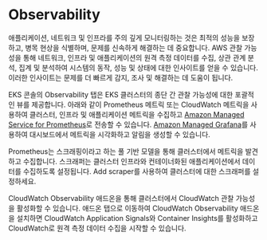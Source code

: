 # Observability

애플리케이션, 네트워크 및 인프라를 주의 깊게 모니터링하는 것은 최적의 성능을 보장하고, 병목 현상을 식별하며, 문제를 신속하게 해결하는 데 중요합니다. AWS 관찰 가능성을 통해 네트워크, 인프라 및 애플리케이션의 원격 측정 데이터를 수집, 상관 관계 분석, 집계 및 분석하여 시스템의 동작, 성능 및 상태에 대한 인사이트를 얻을 수 있습니다. 이러한 인사이트는 문제를 더 빠르게 감지, 조사 및 해결하는 데 도움이 됩니다.

EKS 콘솔의 Observability 탭은 EKS 클러스터의 종단 간 관찰 가능성에 대한 포괄적인 뷰를 제공합니다. 아래와 같이 Prometheus 메트릭 또는 CloudWatch 메트릭을 사용하여 클러스터, 인프라 및 애플리케이션 메트릭을 수집하고 [Amazon Managed Service for Prometheus](https://aws.amazon.com/prometheus/)로 전송할 수 있습니다. [Amazon Managed Grafana](https://aws.amazon.com/grafana/)를 사용하여 대시보드에서 메트릭을 시각화하고 알림을 생성할 수 있습니다.

Prometheus는 스크래핑이라고 하는 풀 기반 모델을 통해 클러스터에서 메트릭을 발견하고 수집합니다. 스크래퍼는 클러스터 인프라와 컨테이너화된 애플리케이션에서 데이터를 수집하도록 설정됩니다. Add scraper를 사용하여 클러스터에 대한 스크래퍼를 설정하세요.

CloudWatch Observability 애드온을 통해 클러스터에서 CloudWatch 관찰 가능성을 활성화할 수 있습니다. 애드온 탭으로 이동하여 CloudWatch Observability 애드온을 설치하면 CloudWatch Application Signals와 Container Insights를 활성화하고 CloudWatch로 원격 측정 데이터 수집을 시작할 수 있습니다.
